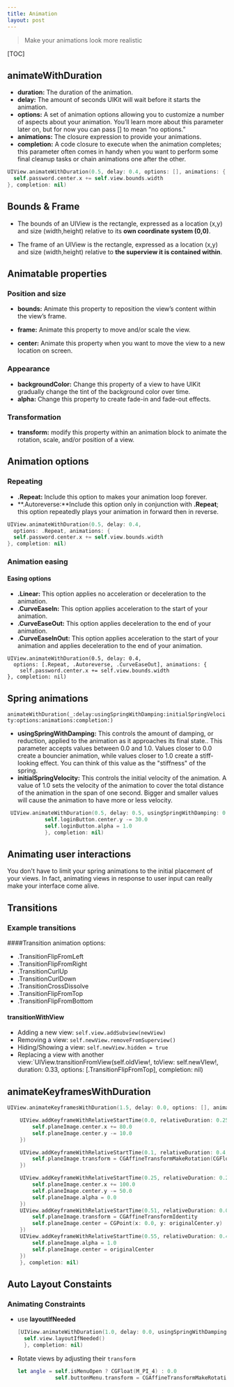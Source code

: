 ```yaml
---
title: Animation
layout: post
---
```


> Make your animations look more realistic

[TOC]

## animateWithDuration

- **duration:** The duration of the animation.
- **delay:** The amount of seconds UIKit will wait before it starts the animation.
- **options:** A set of animation options allowing you to customize a number of aspects about your animation. You’ll learn more about this parameter later on, but for now you can pass [] to mean “no options.”
- **animations:** The closure expression to provide your animations.
- **completion:** A code closure to execute when the animation completes; this parameter often comes in handy when you want to perform some final cleanup tasks or chain animations one after the other.


```swift
UIView.animateWithDuration(0.5, delay: 0.4, options: [], animations: {
  self.password.center.x += self.view.bounds.width
}, completion: nil)
```



## Bounds & Frame

- The bounds of an UIView is the rectangle, expressed as a location (x,y) and size (width,height) relative to its **own coordinate system (0,0)**.


- The frame of an UIView is the rectangle, expressed as a location (x,y) and size (width,height) relative to **the superview it is contained within**.



## Animatable properties

### Position and size

- **bounds:** Animate this property to reposition the view’s content within the view’s frame.


- **frame:** Animate this property to move and/or scale the view.


- **center:** Animate this property when you want to move the view to a new location on screen.

### Appearance

- **backgroundColor:** Change this property of a view to have UIKit gradually change the tint of the background color over time.
- **alpha:** Change this property to create fade-in and fade-out effects.

### Transformation

- **transform:** modify this property within an animation block to animate the rotation, scale, and/or position of a view.



## Animation options

### Repeating

- **.Repeat:** Include this option to makes your animation loop forever.
- **.Autoreverse:**Include this option only in conjunction with **.Repeat**; this option repeatedly plays your animation in forward then in reverse.

```swift
UIView.animateWithDuration(0.5, delay: 0.4,
  options: .Repeat, animations: {
  self.password.center.x += self.view.bounds.width
}, completion: nil)
```

### Animation easing

#### Easing options

- **.Linear:** This option applies no acceleration or deceleration to the animation.
- **.CurveEaseIn:** This option applies acceleration to the start of your animation.
- **.CurveEaseOut:** This option applies deceleration to the end of your animation.
- **.CurveEaseInOut:** This option applies acceleration to the start of your animation and applies deceleration to the end of your animation.

```swi
UIView.animateWithDuration(0.5, delay: 0.4,
  options: [.Repeat, .Autoreverse, .CurveEaseOut], animations: {
    self.password.center.x += self.view.bounds.width
}, completion: nil)
```



## Spring animations

`animateWithDuration(_:delay:usingSpringWithDamping:initialSpringVelocity:options:animations:completion:)`

- **usingSpringWithDamping:** This controls the amount of damping, or reduction, applied to the animation as it approaches its final state.. This parameter accepts values between 0.0 and 1.0. Values closer to 0.0 create a bouncier animation, while values closer to 1.0 create a stiff-looking effect. You can think of this value as the "stiffness" of the spring.
- **initialSpringVelocity:** This controls the initial velocity of the animation. A value of 1.0 sets the velocity of the animation to cover the total distance of the animation in the span of one second. Bigger and smaller values will cause the animation to have more or less velocity.

```swift
 UIView.animateWithDuration(0.5, delay: 0.5, usingSpringWithDamping: 0.5, initialSpringVelocity: 0.0, options: [], animations: {
            self.loginButton.center.y -= 30.0
            self.loginButton.alpha = 1.0
            }, completion: nil)
```



## Animating user interactions

You don't have to limit your spring animations to the initial placement of your views. In fact, animating views in response to user input can really make your interface come alive.



## Transitions

### Example transitions

####Transition animation options:

- .TransitionFlipFromLeft
- .TransitionFlipFromRight
- .TransitionCurlUp
- .TransitionCurlDown
- .TransitionCrossDissolve
- .TransitionFlipFromTop
- .TransitionFlipFromBottom

#### transitionWithView

- Adding a new view: `self.view.addSubview(newView)`
- Removing a view: `self.newView.removeFromSuperview()`
- Hiding/Showing a view: `self.newView.hidden = true`
- Replacing a view with another view:`UIView.transitionFromView(self.oldView!, toView: self.newVIew!, duration: 0.33, options: [.TransitionFlipFromTop], completion: nil)




## animateKeyframesWithDuration

```swift
UIView.animateKeyframesWithDuration(1.5, delay: 0.0, options: [], animations: {

    UIView.addKeyframeWithRelativeStartTime(0.0, relativeDuration: 0.25, animations: {
        self.planeImage.center.x += 80.0
        self.planeImage.center.y -= 10.0
    })

    UIView.addKeyframeWithRelativeStartTime(0.1, relativeDuration: 0.4, animations: {
        self.planeImage.transform = CGAffineTransformMakeRotation(CGFloat(-M_PI_4/2))
    })

    UIView.addKeyframeWithRelativeStartTime(0.25, relativeDuration: 0.25, animations: {
        self.planeImage.center.x += 100.0
        self.planeImage.center.y -= 50.0
        self.planeImage.alpha = 0.0
    })
    UIView.addKeyframeWithRelativeStartTime(0.51, relativeDuration: 0.01, animations: {
        self.planeImage.transform = CGAffineTransformIdentity
        self.planeImage.center = CGPoint(x: 0.0, y: originalCenter.y)
    })
    UIView.addKeyframeWithRelativeStartTime(0.55, relativeDuration: 0.45, animations: {
        self.planeImage.alpha = 1.0
        self.planeImage.center = originalCenter
    })
    }, completion: nil)
```



## Auto Layout Constaints

### Animating Constraints

- use **layoutIfNeeded**

  ```swift
  [UIView.animateWithDuration(1.0, delay: 0.0, usingSpringWithDamping: 0.4, initialSpringVelocity: 10.0, options: .CurveEaseIn, animations: {
    self.view.layoutIfNeeded()
    }, completion: nil)
  ```

- Rotate views by adjusting their `transform`

  ```swift
  let angle = self.isMenuOpen ? CGFloat(M_PI_4) : 0.0
              self.buttonMenu.transform = CGAffineTransformMakeRotation(angle)
  ```

  ​
